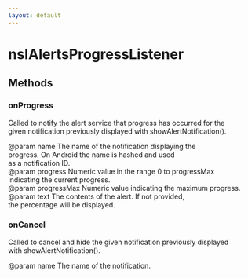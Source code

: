 ```yaml
---
layout: default
---
```


# nsIAlertsProgressListener #

## Methods ##

### onProgress ###
  
Called to notify the alert service that progress has occurred for the  
given notification previously displayed with showAlertNotification().  
  
@param name         The name of the notification displaying the  
                    progress. On Android the name is hashed and used  
                    as a notification ID.  
@param progress     Numeric value in the range 0 to progressMax  
                    indicating the current progress.  
@param progressMax  Numeric value indicating the maximum progress.  
@param text         The contents of the alert. If not provided,  
                    the percentage will be displayed.  
  

### onCancel ###
  
Called to cancel and hide the given notification previously displayed  
with showAlertNotification().  
  
@param name         The name of the notification.  
  
